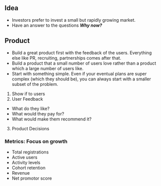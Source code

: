 ## Idea

- Investors prefer to invest a small but rapidly growing market.
- Have an answer to the questions **_Why now?_**

## Product

- Build a great product first with the feedback of the users. Everything else like PR, recruiting, partnerships comes after that.
- Build a product that a small number of users love rather than a product which a large number of users like.
- Start with something simple. Even if your eventual plans are super complex (which they should be), you can always start with a smaller subset of the problem.

1. Show if to users
2. User Feedback

- What do they like?
- What would they pay for?
- What would make them recommend it?

3. Product Decisions

### Metrics: Focus on growth

- Total registrations
- Active users
- Activity levels
- Cohort retention
- Revenue
- Net promotor score
